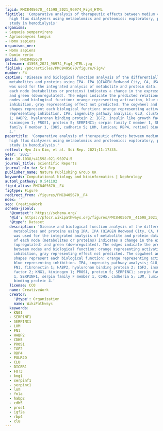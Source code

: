 ```yaml
---
figid: PMC8405670__41598_2021_96974_Fig4_HTML
figtitle: 'Comparative analysis of therapeutic effects between medium cut-off and
  high flux dialyzers using metabolomics and proteomics: exploratory, prospective
  study in hemodialysis'
organisms:
- Sequoia sempervirens
- Agriosomyces longus
- Homo sapiens
organisms_ner:
- Homo sapiens
- Danio rerio
pmcid: PMC8405670
filename: 41598_2021_96974_Fig4_HTML.jpg
figlink: /pmc/articles/PMC8405670/figure/Fig4/
number: F4
caption: 'Disease and biological function analysis of the differentially expressed
  metabolites and proteins using IPA. IPA (QIAGEN Redwood City, CA, USA, http://www.qiagen.com/ingenuity)
  was used for the integrated analysis of metabolite and protein data. The color of
  each node (metabolites or proteins) indicates a change in the expression: red (upregulated)
  and green (downregulated). The edges indicate the predicted relationship between
  nodes and biological function: orange representing activation, blue representing
  inhibition, gray representing effect not predicted. The cogwheel and blue cross
  shapes represent each biological function: orange representing activation, and blue
  representing inhibition. IPA, ingenuity pathway analysis; GLU, clusterin; FN1, fibronectin
  1; HABP2, hyaluronan binding protein 2; IGF2, insulin like growth factor 2; KNG1,
  kininogen 1; PROS1, protein S; SERPINC1; serpin family C member 1, SERPINF1, serpin
  family F member 1, CDH5, cadherin 5; LUM, lumican; RBP4, retinol binding protein
  4.'
papertitle: 'Comparative analysis of therapeutic effects between medium cut-off and
  high flux dialyzers using metabolomics and proteomics: exploratory, prospective
  study in hemodialysis.'
reftext: Hyo Jin Kim, et al. Sci Rep. 2021;11:17335.
year: '2021'
doi: 10.1038/s41598-021-96974-5
journal_title: Scientific Reports
journal_nlm_ta: Sci Rep
publisher_name: Nature Publishing Group UK
keywords: Computational biology and bioinformatics | Nephrology
automl_pathway: 0.541102
figid_alias: PMC8405670__F4
figtype: Figure
redirect_from: /figures/PMC8405670__F4
ndex: ''
seo: CreativeWork
schema-jsonld:
  '@context': https://schema.org/
  '@id': https://pfocr.wikipathways.org/figures/PMC8405670__41598_2021_96974_Fig4_HTML.html
  '@type': Dataset
  description: 'Disease and biological function analysis of the differentially expressed
    metabolites and proteins using IPA. IPA (QIAGEN Redwood City, CA, USA, http://www.qiagen.com/ingenuity)
    was used for the integrated analysis of metabolite and protein data. The color
    of each node (metabolites or proteins) indicates a change in the expression: red
    (upregulated) and green (downregulated). The edges indicate the predicted relationship
    between nodes and biological function: orange representing activation, blue representing
    inhibition, gray representing effect not predicted. The cogwheel and blue cross
    shapes represent each biological function: orange representing activation, and
    blue representing inhibition. IPA, ingenuity pathway analysis; GLU, clusterin;
    FN1, fibronectin 1; HABP2, hyaluronan binding protein 2; IGF2, insulin like growth
    factor 2; KNG1, kininogen 1; PROS1, protein S; SERPINC1; serpin family C member
    1, SERPINF1, serpin family F member 1, CDH5, cadherin 5; LUM, lumican; RBP4, retinol
    binding protein 4.'
  license: CC0
  name: CreativeWork
  creator:
    '@type': Organization
    name: WikiPathways
  keywords:
  - KNG1
  - SERPINF1
  - SERPINC1
  - LUM
  - FN1
  - HABP2
  - CDH5
  - PROS1
  - IGF2
  - RBP4
  - POLR2D
  - CLU
  - DICER1
  - FUT3
  - kng1
  - serpinf1
  - serpinc1
  - lum
  - fn1a
  - habp2
  - cdh5
  - pros1
  - igf2a
  - rbp4
  - clu
---
```

